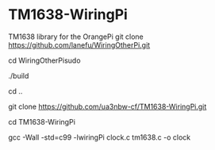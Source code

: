 # TM1638-WiringPi
TM1638 library for the OrangePi 
git clone https://github.com/lanefu/WiringOtherPi.git

cd WiringOtherPisudo

./build

cd ..

git clone https://github.com/ua3nbw-cf/TM1638-WiringPi.git

cd TM1638-WiringPi

gcc -Wall -std=c99 -lwiringPi clock.c tm1638.c -o clock
